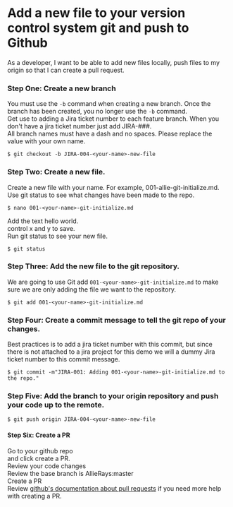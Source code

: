 # Add a new file to your version control system git and push to Github 

As a developer, I want to be able to add new files locally, push files to my origin so that I can create a pull request. 

### Step One: Create a new branch 
You must use the `-b` command when creating a new branch. Once the branch has been created, you no longer use the `-b` command. \
Get use to adding a Jira ticket number to each feature branch. When you don't have a jira ticket number just add JIRA-###. \
All branch names must have a dash and no spaces. Please replace the <your-name> value with your own name.
 
```
$ git checkout -b JIRA-004-<your-name>-new-file
```

### Step Two: Create a new file. 
Create a new file with your name. For example, 001-allie-git-initialize.md. 
Use git status to see what changes have been made to the repo.

```
$ nano 001-<your-name>-git-initialize.md
```
Add the text hello world. \
control x and y to save.  \
Run git status to see your new file. 

```
$ git status
```

### Step Three: Add the new file to the git repository. 
We are going to use Git add `001-<your-name>-git-initialize.md` to make sure we are only adding the file we want to the repository.
```
$ git add 001-<your-name>-git-initialize.md
```

### Step Four: Create a commit message to tell the git repo of your changes. 
Best practices is to add a jira ticket number with this commit, but since there is not attached to a jira project for this demo we will a dummy Jira ticket number to this commit message.
```
$ git commit -m"JIRA-001: Adding 001-<your-name>-git-initialize.md to the repo."
```

### Step Five: Add the branch to your origin repository and push your code up to the remote.
```
$ git push origin JIRA-004-<your-name>-new-file
```

#### Step Six: Create a PR
Go to your github repo \
and click create a PR. \
Review your code changes \
Review the base branch is AllieRays:master \
Create a PR \
Review [github's documentation about pull requests](https://help.github.com/en/github/collaborating-with-issues-and-pull-requests/creating-a-pull-request-from-a-fork) if you need more help with creating a PR.
